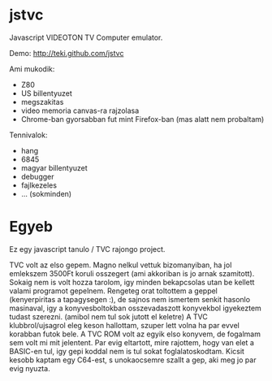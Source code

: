# jstvc

Javascript VIDEOTON TV Computer emulator.

Demo: http://teki.github.com/jstvc

Ami mukodik:

* Z80
* US billentyuzet
* megszakitas
* video memoria canvas-ra rajzolasa
* Chrome-ban gyorsabban fut mint Firefox-ban (mas alatt nem probaltam)

Tennivalok:

* hang
* 6845
* magyar billentyuzet
* debugger
* fajlkezeles
* ... (sokminden)

# Egyeb

Ez egy javascript tanulo / TVC rajongo project.

TVC volt az elso gepem. Magno nelkul vettuk bizomanyiban, ha jol
emlekszem 3500Ft koruli osszegert (ami akkoriban is jo arnak szamitott).
Sokaig nem is volt hozza tarolom, igy minden bekapcsolas utan be kellett
valami programot gepelnem. Rengeteg orat toltottem a geppel (kenyerpiritas
a tapagysegen :), de sajnos nem ismertem senkit hasonlo masinaval,
igy a konyvesboltokban osszevadaszott konyvekbol igyekeztem tudast szerezni.
(amibol nem tul sok jutott el keletre)
A TVC klubbrol/ujsagrol eleg keson hallottam, szuper lett volna ha par
evvel korabban futok bele.
A TVC ROM volt az egyik elso konyvem, de fogalmam sem volt mi mit jelentent.
Par evig eltartott, mire rajottem, hogy van elet a
BASIC-en tul, igy gepi koddal nem is tul sokat foglalatoskodtam. Kicsit
kesobb kaptam egy C64-est, s unokaocsemre szallt a gep, aki meg jo par evig
nyuzta.

